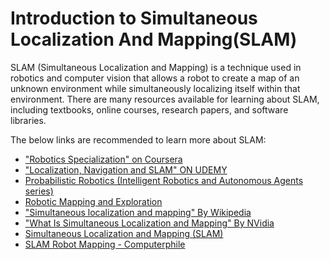 # Introduction to Simultaneous Localization And Mapping(SLAM)

SLAM (Simultaneous Localization and Mapping) is a technique used in robotics and computer vision that allows a robot to create a map of an unknown environment while simultaneously localizing itself within that environment. There are many resources available for learning about SLAM, including textbooks, online courses, research papers, and software libraries.

The below links are recommended to learn more about SLAM:

- ["Robotics Specialization" on Coursera](https://in.coursera.org/specializations/robotics)
- ["Localization, Navigation and SLAM" ON UDEMY](https://www.udemy.com/course/ros-navigation/)
- [Probabilistic Robotics (Intelligent Robotics and Autonomous Agents series)](https://amzn.eu/d/i8CxzIQ)
- [Robotic Mapping and Exploration](https://amzn.eu/d/2y8zTx0)
- ["Simultaneous localization and mapping" By Wikipedia](https://en.wikipedia.org/wiki/Simultaneous_localization_and_mapping)
- ["What Is Simultaneous Localization and Mapping" By NVidia](https://blogs.nvidia.com/blog/2019/07/25/what-is-simultaneous-localization-and-mapping-nvidia-jetson-isaac-sdk/)
- [Simultaneous Localization and Mapping (SLAM)](https://youtu.be/mQQL8pmztb4)
- [SLAM Robot Mapping - Computerphile](https://youtu.be/-XU54IsG8Vo)
